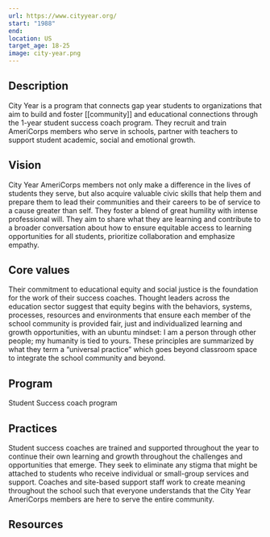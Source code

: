 ```yaml
---
url: https://www.cityyear.org/
start: "1988"
end: 
location: US
target_age: 18-25
image: city-year.png
---
```

## Description 

City Year is a program that connects gap year students to organizations that aim to build and foster [[community]] and educational connections through the 1-year student success coach program. They recruit and train AmeriCorps members who serve in schools, partner with teachers to support student academic, social and emotional growth. 
  
## Vision 

City Year AmeriCorps members not only make a difference in the lives of students they serve, but also acquire valuable civic skills that help them and prepare them to lead their communities and their careers to be of service to a cause greater than self. They foster a blend of great humility with intense professional will. They aim to share what they are learning and contribute to a broader conversation about how to ensure equitable access to learning opportunities for all students, prioritize collaboration and emphasize empathy. 
## Core values 

Their commitment to educational equity and social justice is the foundation for the work of their success coaches. Thought leaders across the education sector suggest that equity begins with the behaviors, systems, processes, resources and environments that ensure each member of the school community is provided fair, just and individualized learning and growth opportunities, with an ubuntu mindset: I am a person through other people; my humanity is tied to yours. These principles are summarized by what they term a “universal practice” which goes beyond classroom space to integrate the school community and beyond. 
## Program 

Student Success coach program

## Practices 

Student success coaches are trained and supported throughout the year to continue their own learning and growth throughout the challenges and opportunities that emerge. They seek to eliminate any stigma that might be attached to students who receive individual or small-group services and support. Coaches and site-based support staff work to create meaning throughout the school such that everyone understands that the City Year AmeriCorps members are here to serve the entire community.
## Resources 

